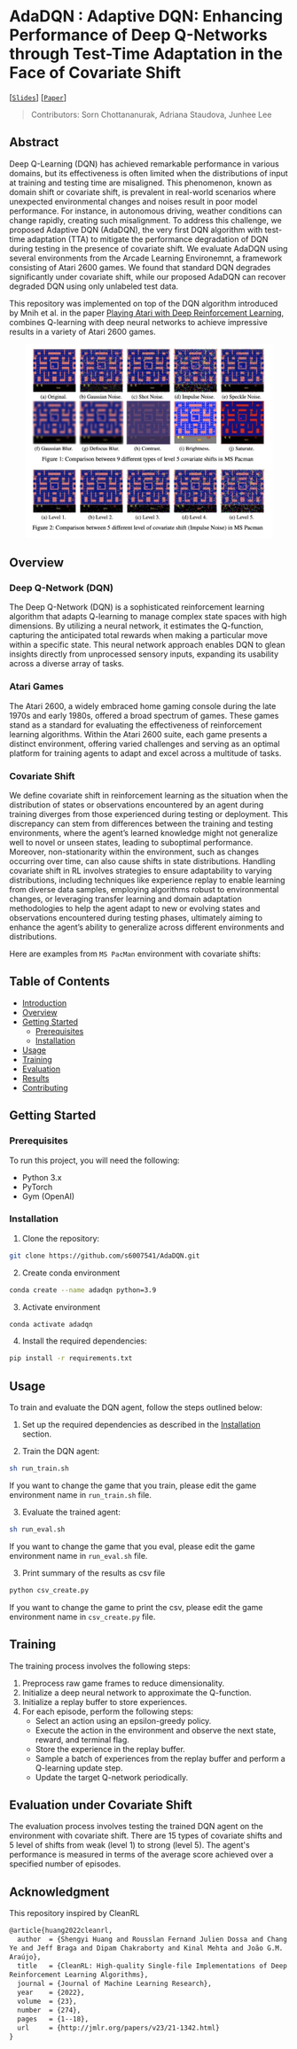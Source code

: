 # AdaDQN : Adaptive DQN: Enhancing Performance of Deep Q-Networks through Test-Time Adaptation in the Face of Covariate Shift
[[`Slides`](https://docs.google.com/presentation/d/1QPD_oB8fpxoR_DN_qp9bD6wKi6mIfVRLn5bZUcjmzjE/edit?usp=sharing)]
[[`Paper`](https://github.com/s6007541/AdaDQN/blob/main/pdf_files/AdaDQN.pdf)] 

> Contributors: Sorn Chottananurak, Adriana Staudova, Junhee Lee


## Abstract
Deep Q-Learning (DQN) has achieved remarkable performance in various domains, but its effectiveness is often limited when the distributions of input at training and testing time are misaligned. This phenomenon, known as domain shift or covariate shift, is prevalent in real-world scenarios where unexpected environmental changes and noises result in poor model performance. For instance, in autonomous driving, weather conditions can change rapidly, creating such misalignment. To address this challenge, we proposed Adaptive DQN (AdaDQN), the very first DQN algorithm with test-time adaptation (TTA) to mitigate the performance degradation of DQN during testing in the presence of covariate shift. We evaluate AdaDQN using several environments from the Arcade Learning Environemnt, a framework consisting of Atari 2600 games. We found that standard DQN degrades significantly under covariate shift, while our proposed AdaDQN can recover degraded DQN using only unlabeled test data.

This repository was implemented on top of the DQN algorithm introduced by Mnih et al. in the paper [Playing Atari with Deep Reinforcement Learning](https://www.cs.toronto.edu/~vmnih/docs/dqn.pdf), combines Q-learning with deep neural networks to achieve impressive results in a variety of Atari 2600 games.

<p align="center">
<img src="image/covariate_shift.png" height=350>
</p>

## Overview

### Deep Q-Network (DQN)

The Deep Q-Network (DQN) is a sophisticated reinforcement learning algorithm that adapts Q-learning to manage complex state spaces with high dimensions. By utilizing a neural network, it estimates the Q-function, capturing the anticipated total rewards when making a particular move within a specific state. This neural network approach enables DQN to glean insights directly from unprocessed sensory inputs, expanding its usability across a diverse array of tasks.

### Atari Games

The Atari 2600, a widely embraced home gaming console during the late 1970s and early 1980s, offered a broad spectrum of games. These games stand as a standard for evaluating the effectiveness of reinforcement learning algorithms. Within the Atari 2600 suite, each game presents a distinct environment, offering varied challenges and serving as an optimal platform for training agents to adapt and excel across a multitude of tasks.

### Covariate Shift


We define covariate shift in reinforcement learning as the situation when the distribution of states or observations encountered by an agent during training diverges from those experienced during testing or deployment. This discrepancy can stem from differences between the training and testing environments, where the agent’s learned knowledge might not generalize well to novel or unseen states, leading to suboptimal performance. Moreover, non-stationarity within the environment, such as changes occurring over time, can also cause shifts in state distributions. Handling covariate shift in RL involves strategies to ensure adaptability to varying distributions, including techniques like experience replay to enable learning from diverse data samples, employing algorithms robust to environmental changes, or leveraging transfer learning and domain adaptation methodologies to help the agent adapt to new or evolving states and observations encountered during testing phases, ultimately aiming to enhance the agent’s ability to generalize across different environments and distributions.

Here are examples from `MS PacMan` environment with covariate shifts:

<!-- ![Cov Type](assets/cov_type.png)
![Cov Level](assets/cov_level.png) -->

## Table of Contents

- [Introduction](#introduction)
- [Overview](#overview)
- [Getting Started](#getting-started)
  - [Prerequisites](#prerequisites)
  - [Installation](#installation)
- [Usage](#usage)
- [Training](#training)
- [Evaluation](#evaluation)
- [Results](#results)
- [Contributing](#contributing)

## Getting Started

### Prerequisites

To run this project, you will need the following:

- Python 3.x
- PyTorch
- Gym (OpenAI)

### Installation

1. Clone the repository:

```bash
git clone https://github.com/s6007541/AdaDQN.git
```

2. Create conda environment

```bash
conda create --name adadqn python=3.9
```

3. Activate environment

```bash
conda activate adadqn
```

4. Install the required dependencies:

```bash
pip install -r requirements.txt
```

## Usage

To train and evaluate the DQN agent, follow the steps outlined below:

1. Set up the required dependencies as described in the [Installation](#installation) section.

2. Train the DQN agent:

```bash
sh run_train.sh
```

If you want to change the game that you train, please edit the game environment name in `run_train.sh` file.

3. Evaluate the trained agent:

```bash
sh run_eval.sh
```

If you want to change the game that you eval, please edit the game environment name in `run_eval.sh` file.

3. Print summary of the results as csv file

```bash
python csv_create.py
```

If you want to change the game to print the csv, please edit the game environment name in `csv_create.py` file.

## Training

The training process involves the following steps:

1. Preprocess raw game frames to reduce dimensionality.
2. Initialize a deep neural network to approximate the Q-function.
3. Initialize a replay buffer to store experiences.
4. For each episode, perform the following steps:
   - Select an action using an epsilon-greedy policy.
   - Execute the action in the environment and observe the next state, reward, and terminal flag.
   - Store the experience in the replay buffer.
   - Sample a batch of experiences from the replay buffer and perform a Q-learning update step.
   - Update the target Q-network periodically.

## Evaluation under Covariate Shift

The evaluation process involves testing the trained DQN agent on the environment with covariate shift. There are 15 types of covariate shifts and 5 level of shifts from weak (level 1) to strong (level 5). The agent's performance is measured in terms of the average score achieved over a specified number of episodes.

<!-- ## Results -->

<!-- ### Game: `MS PacMan` -->

<!-- Here's a GIF of the agent playing `MS PacMan`:

![Agent Playing](assets/pacman.gif) -->


## Acknowledgment
This repository inspired by CleanRL
```
@article{huang2022cleanrl,
  author  = {Shengyi Huang and Rousslan Fernand Julien Dossa and Chang Ye and Jeff Braga and Dipam Chakraborty and Kinal Mehta and João G.M. Araújo},
  title   = {CleanRL: High-quality Single-file Implementations of Deep Reinforcement Learning Algorithms},
  journal = {Journal of Machine Learning Research},
  year    = {2022},
  volume  = {23},
  number  = {274},
  pages   = {1--18},
  url     = {http://jmlr.org/papers/v23/21-1342.html}
}
```
